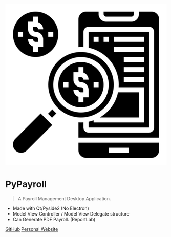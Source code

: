 ![logo](_media/icon.svg)

# PyPayroll <!-- <small>0.0.1</small> -->

> A Payroll Management Desktop Application.

- Made with Qt/Pyside2 (No Electron)
- Model View Controller / Model View Delegate structure
- Can Generate PDF Payroll. (ReportLab)

[GitHub](https://github.com/translucent504/PyPayroll)
[Personal Website](http://translucent504.github.io/)
